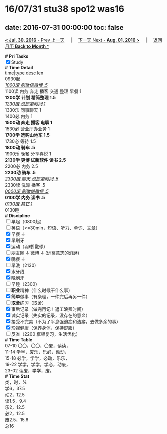 # 16/07/31 stu38 spo12 was16

date: 2016-07-31 00:00:00
toc: false
---
[**< Jul. 30, 2016** - Prev 上一天](/lifelogs/2016/07/d30.html) &nbsp; &nbsp; | &nbsp; &nbsp; [下一天 Next - **Aug. 01, 2016 >**](/lifelogs/2016/08/d01.html) &nbsp; &nbsp; |  &nbsp; &nbsp; [返回月历 **Back to Month ^**](/lifelogs/2016/07/index.html)
<br/><div><b># Pri Tasks</b></div><div><input checked="true" type="checkbox"/>Study</div><div><b># Time Detail</b></div><div><u>time|type desc len</u></div><div>0930起</div><div><u><i>1000废 刷微信微博 .5</i></u></div><div>1100读 内务 奔走 播客 交通 整理 早餐 1</div><div><b>1200学</b> <b>计划</b> <b>精简整理 1.5</b></div><div><u><i>1230废 没抓紧时间 1</i></u></div><div>1330乐 同事聊天 1</div><div>1400必 内务 1</div><div><b>1500动 奔走 播客 电聊 1</b></div><div>1530必 营业厅办业务 1</div><div><b>1700学 选购山地车 1.5</b></div><div>1730必 等待 1.5</div><div><b>1800动 骑车 .5</b></div><div>1900乐 晚餐 分享喜悦 1</div><div><b>2130学 更博 试新软件 读书 2.5</b></div><div>2200必 内务 2.5</div><div><b>2230动 骑车 .5</b></div><div><u><i>2300废 聊天 没抓紧时间 .5</i></u></div><div>2330读 洗澡 播客 .5</div><div><u><i>0000废 刷微博微信 .5</i></u></div><div><b>0100学 内务 读书 .5</b></div><div><u><i>0130废 其它 1</i></u></div><div>0130睡</div><div><b># Discipline</b></div><div><input type="checkbox"/>早起（0800起）</div><div><input type="checkbox"/>英语（&gt;=30min，短语、听力、单词、文章）</div><div><input checked="true" type="checkbox"/>早餐 ↓</div><div><input checked="true" type="checkbox"/>早刷牙</div><div><input checked="true" type="checkbox"/>运动（羽球|毽球）</div><div><input type="checkbox"/>朋友圈 ↓ 微博 ↓ (远离意志的消磨)</div><div><input checked="true" type="checkbox"/>晚餐 ↓</div><div><input type="checkbox"/>早洗（2130)</div><div><input checked="true" type="checkbox"/>水牙线</div><div><input checked="true" type="checkbox"/>晚刷牙</div><div><input type="checkbox"/>早睡（2300）</div><div><input type="checkbox"/><b>职业</b>精神（什么时候干什么事）</div><div><input checked="true" type="checkbox"/><b>简单</b>做事（有条理，一件完后再另一件）</div><div><input type="checkbox"/><b>取舍</b>练习（取舍）</div><div><input checked="true" type="checkbox"/>事后记录（做完再记！返工浪费时间）</div><div><input checked="true" type="checkbox"/>诚实记录（失实的记录，没存在的意义）</div><div><input checked="true" type="checkbox"/>接受不完美（不为了平息强迫症和洁癖，去做多余的事）</div><div><input checked="true" type="checkbox"/>珍视健康（保养身体，保持舒服）</div><div><input type="checkbox"/>反省（2200 框架复习，生活优化）</div><div><b># Time Table</b></div><div>07-10 〇〇，〇〇，〇废，读读，</div><div>11-14 学学，废乐，乐必，动动，</div><div>15-18 必学，学学，必动，乐乐，</div><div>19-22 学学，学学，学必，动废，</div><div>23-02 读废，学学，废。</div><div><b># Time Stat</b></div><div>类，时，%</div><div>学6，37.5</div><div>动2，12.5</div><div>读1.5，9.4</div><div>乐2，12.5</div><div>必2，12.5</div><div>废2.5，15.6</div><div>总16</div>
